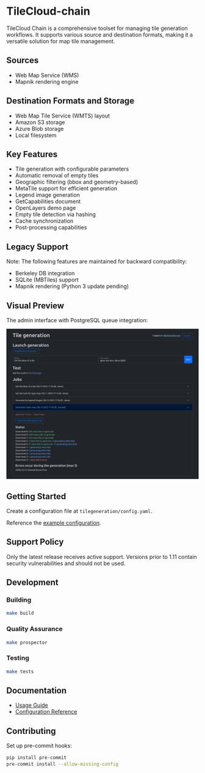 # TileCloud-chain

TileCloud Chain is a comprehensive toolset for managing tile generation workflows. It supports various source and destination formats, making it a versatile solution for map tile management.

## Sources

- Web Map Service (WMS)
- Mapnik rendering engine

## Destination Formats and Storage

- Web Map Tile Service (WMTS) layout
- Amazon S3 storage
- Azure Blob storage
- Local filesystem

## Key Features

- Tile generation with configurable parameters
- Automatic removal of empty tiles
- Geographic filtering (bbox and geometry-based)
- MetaTile support for efficient generation
- Legend image generation
- GetCapabilities document
- OpenLayers demo page
- Empty tile detection via hashing
- Cache synchronization
- Post-processing capabilities

## Legacy Support

Note: The following features are maintained for backward compatibility:

- Berkeley DB integration
- SQLite (MBTiles) support
- Mapnik rendering (Python 3 update pending)

## Visual Preview

The admin interface with PostgreSQL queue integration:

![TileCloud Chain Admin Interface](./admin-screenshot.png)

## Getting Started

Create a configuration file at `tilegeneration/config.yaml`.

Reference the [example configuration](https://github.com/camptocamp/tilecloud-chain/blob/master/example/tilegeneration/config.yaml).

## Support Policy

Only the latest release receives active support. Versions prior to 1.11 contain security vulnerabilities and should not be used.

## Development

### Building

```bash
make build
```

### Quality Assurance

```bash
make prospector
```

### Testing

```bash
make tests
```

## Documentation

- [Usage Guide](https://github.com/camptocamp/tilecloud-chain/blob/master/tilecloud_chain/USAGE.rst)
- [Configuration Reference](https://github.com/camptocamp/tilecloud-chain/blob/master/tilecloud_chain/CONFIG.md)

## Contributing

Set up pre-commit hooks:

```bash
pip install pre-commit
pre-commit install --allow-missing-config
```

